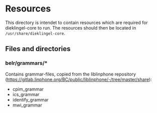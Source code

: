 # Resources

This directory is intendet to contain resources which are required for
dieklingel-core to run. The resources should then be located in
`/usr/share/dieklingel-core`.

## Files and directories

### belr/grammars/*

Contains grammar-files, copied from the liblinphone repository
(<https://gitlab.linphone.org/BC/public/liblinphone/-/tree/master/share>):

- cpim_grammar
- ics_grammar
- identify_grammar
- mwi_grammar
